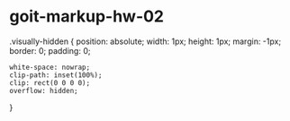 # goit-markup-hw-02

.visually-hidden {
    position: absolute;
    width: 1px;
    height: 1px;
    margin: -1px;
    border: 0;
    padding: 0;
    
    white-space: nowrap;
    clip-path: inset(100%);
    clip: rect(0 0 0 0);
    overflow: hidden;
  }